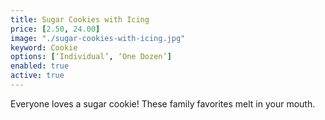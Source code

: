 ```yaml
---
title: Sugar Cookies with Icing
price: [2.50, 24.00]
image: "./sugar-cookies-with-icing.jpg"
keyword: Cookie
options: [‘Individual’, ‘One Dozen’]
enabled: true
active: true
---
```

Everyone loves a sugar cookie! These family favorites melt in your mouth.

